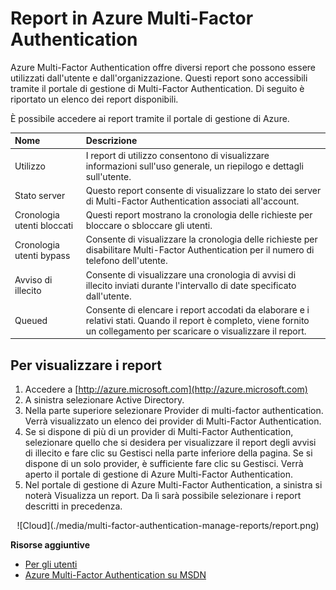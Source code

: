 <properties 
	pageTitle="Report di Azure Multi-Factor Authentication"
	description="Viene descritto come usare la funzionalità dei report di Azure Multi-Factor Authentication."
	services="multi-factor-authentication"
	documentationCenter=""
	authors="billmath"
	manager="stevenpo"
	editor="curtand"/>

<tags 
	ms.service="multi-factor-authentication"
	ms.workload="identity"
	ms.tgt_pltfrm="na"
	ms.devlang="na"
	ms.topic="article"
	ms.date="08/24/2015"
	ms.author="billmath"/>

# Report in Azure Multi-Factor Authentication

Azure Multi-Factor Authentication offre diversi report che possono essere utilizzati dall'utente e dall'organizzazione. Questi report sono accessibili tramite il portale di gestione di Multi-Factor Authentication. Di seguito è riportato un elenco dei report disponibili.

È possibile accedere ai report tramite il portale di gestione di Azure.

Nome| Descrizione
:------------- | :------------- | 
Utilizzo | I report di utilizzo consentono di visualizzare informazioni sull'uso generale, un riepilogo e dettagli sull'utente.
Stato server|Questo report consente di visualizzare lo stato dei server di Multi-Factor Authentication associati all'account.
Cronologia utenti bloccati|Questi report mostrano la cronologia delle richieste per bloccare o sbloccare gli utenti.
Cronologia utenti bypass|Consente di visualizzare la cronologia delle richieste per disabilitare Multi-Factor Authentication per il numero di telefono dell'utente.
Avviso di illecito|Consente di visualizzare una cronologia di avvisi di illecito inviati durante l'intervallo di date specificato dall'utente.
Queued|Consente di elencare i report accodati da elaborare e i relativi stati. Quando il report è completo, viene fornito un collegamento per scaricare o visualizzare il report.

## Per visualizzare i report

1. Accedere a [http://azure.microsoft.com](http://azure.microsoft.com)
2. A sinistra selezionare Active Directory.
3. Nella parte superiore selezionare Provider di multi-factor authentication. Verrà visualizzato un elenco dei provider di Multi-Factor Authentication.
4. Se si dispone di più di un provider di Multi-Factor Authentication, selezionare quello che si desidera per visualizzare il report degli avvisi di illecito e fare clic su Gestisci nella parte inferiore della pagina. Se si dispone di un solo provider, è sufficiente fare clic su Gestisci. Verrà aperto il portale di gestione di Azure Multi-Factor Authentication.
5. Nel portale di gestione di Azure Multi-Factor Authentication, a sinistra si noterà Visualizza un report. Da lì sarà possibile selezionare i report descritti in precedenza.


 
<center>![Cloud](./media/multi-factor-authentication-manage-reports/report.png)</center>


**Risorse aggiuntive**

* [Per gli utenti](multi-factor-authentication-end-user.md)
* [Azure Multi-Factor Authentication su MSDN](https://msdn.microsoft.com/library/azure/dn249471.aspx)
 

<!---HONumber=August15_HO9-->
